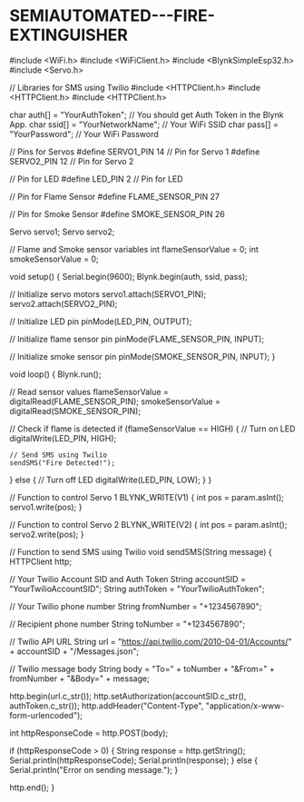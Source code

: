 # SEMIAUTOMATED---FIRE-EXTINGUISHER
#include <WiFi.h>
#include <WiFiClient.h>
#include <BlynkSimpleEsp32.h>
#include <Servo.h>

// Libraries for SMS using Twilio
#include <HTTPClient.h>
#include <HTTPClient.h>
#include <HTTPClient.h>

char auth[] = "YourAuthToken"; // You should get Auth Token in the Blynk App.
char ssid[] = "YourNetworkName"; // Your WiFi SSID
char pass[] = "YourPassword"; // Your WiFi Password

// Pins for Servos
#define SERVO1_PIN 14 // Pin for Servo 1
#define SERVO2_PIN 12 // Pin for Servo 2

// Pin for LED
#define LED_PIN 2 // Pin for LED

// Pin for Flame Sensor
#define FLAME_SENSOR_PIN 27

// Pin for Smoke Sensor
#define SMOKE_SENSOR_PIN 26

Servo servo1;
Servo servo2;

// Flame and Smoke sensor variables
int flameSensorValue = 0;
int smokeSensorValue = 0;

void setup()
{
  Serial.begin(9600);
  Blynk.begin(auth, ssid, pass);

  // Initialize servo motors
  servo1.attach(SERVO1_PIN);
  servo2.attach(SERVO2_PIN);

  // Initialize LED pin
  pinMode(LED_PIN, OUTPUT);

  // Initialize flame sensor pin
  pinMode(FLAME_SENSOR_PIN, INPUT);

  // Initialize smoke sensor pin
  pinMode(SMOKE_SENSOR_PIN, INPUT);
}

void loop()
{
  Blynk.run();

  // Read sensor values
  flameSensorValue = digitalRead(FLAME_SENSOR_PIN);
  smokeSensorValue = digitalRead(SMOKE_SENSOR_PIN);

  // Check if flame is detected
  if (flameSensorValue == HIGH)
  {
    // Turn on LED
    digitalWrite(LED_PIN, HIGH);

    // Send SMS using Twilio
    sendSMS("Fire Detected!");
  }
  else
  {
    // Turn off LED
    digitalWrite(LED_PIN, LOW);
  }
}

// Function to control Servo 1
BLYNK_WRITE(V1)
{
  int pos = param.asInt();
  servo1.write(pos);
}

// Function to control Servo 2
BLYNK_WRITE(V2)
{
  int pos = param.asInt();
  servo2.write(pos);
}

// Function to send SMS using Twilio
void sendSMS(String message)
{
  HTTPClient http;

  // Your Twilio Account SID and Auth Token
  String accountSID = "YourTwilioAccountSID";
  String authToken = "YourTwilioAuthToken";

  // Your Twilio phone number
  String fromNumber = "+1234567890";

  // Recipient phone number
  String toNumber = "+1234567890";

  // Twilio API URL
  String url = "https://api.twilio.com/2010-04-01/Accounts/" + accountSID + "/Messages.json";

  // Twilio message body
  String body = "To=" + toNumber + "&From=" + fromNumber + "&Body=" + message;

  http.begin(url.c_str());
  http.setAuthorization(accountSID.c_str(), authToken.c_str());
  http.addHeader("Content-Type", "application/x-www-form-urlencoded");

  int httpResponseCode = http.POST(body);

  if (httpResponseCode > 0)
  {
    String response = http.getString();
    Serial.println(httpResponseCode);
    Serial.println(response);
  }
  else
  {
    Serial.println("Error on sending message.");
  }

  http.end();
}
